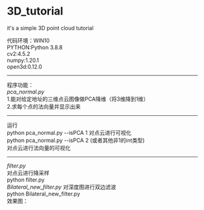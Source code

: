 # 3D_tutorial
it's a simple 3D point cloud tutorial  

代码环境：WIN10  
PYTHON:Python 3.8.8  
cv2:4.5.2  
numpy:1.20.1  
open3d:0.12.0  
***  
程序功能：  
*pca_normal.py*  
1.能对给定地址的三维点云图像做PCA降维（将3维降到1维）  
2.求每个点的法向量并显示出来  
***  
运行  
python pca_normal.py --isPCA  1
对点云进行可视化  
python pca_normal.py --isPCA 2 (或者其他非1的int类型)  
对点云进行法向量的可视化
***  
*filter.py*  
对点云进行降采样  
python filter.py  
*Bilateral_new_filter.py*
对深度图进行双边滤波  
python Bilateral_new_filter.py  
效果图：  


